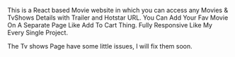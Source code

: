 This is a React based Movie website in which you can access any Movies & TvShows Details with Trailer and Hotstar URL. You Can Add Your Fav Movie On A Separate Page Like Add To Cart Thing. Fully Responsive Like My Every Single Project.


The Tv shows Page have some little issues, I will fix them soon.
